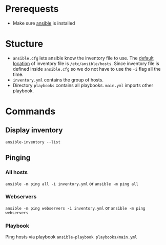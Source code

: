 # Prerequests

* Make sure [ansible](https://docs.ansible.com/ansible/latest/installation_guide/index.html) is installed


# Stucture
* `ansible.cfg` lets ansible know the inventory file to use. The [default location](https://docs.ansible.com/ansible/latest/user_guide/intro_inventory.html#how-to-build-your-inventory) of inventory file is `/etc/ansible/hosts`. Since inventory file is defined inside `ansible.cfg` so we do not have to use the `-i` flag all the time.
* `inventory.yml` contains the group of hosts.
* Directory `playbooks` contains all playbooks. `main.yml` imports other playbook.


# Commands

## Display inventory
`ansible-inventory --list`

## Pinging

### All hosts
`ansible -m ping all -i inventory.yml` or `ansible -m ping all`

### Webservers

`ansible -m ping webservers -i inventory.yml` or `ansible -m ping webservers`

### Playbook
Ping hosts via playbook `ansible-playbook playbooks/main.yml`